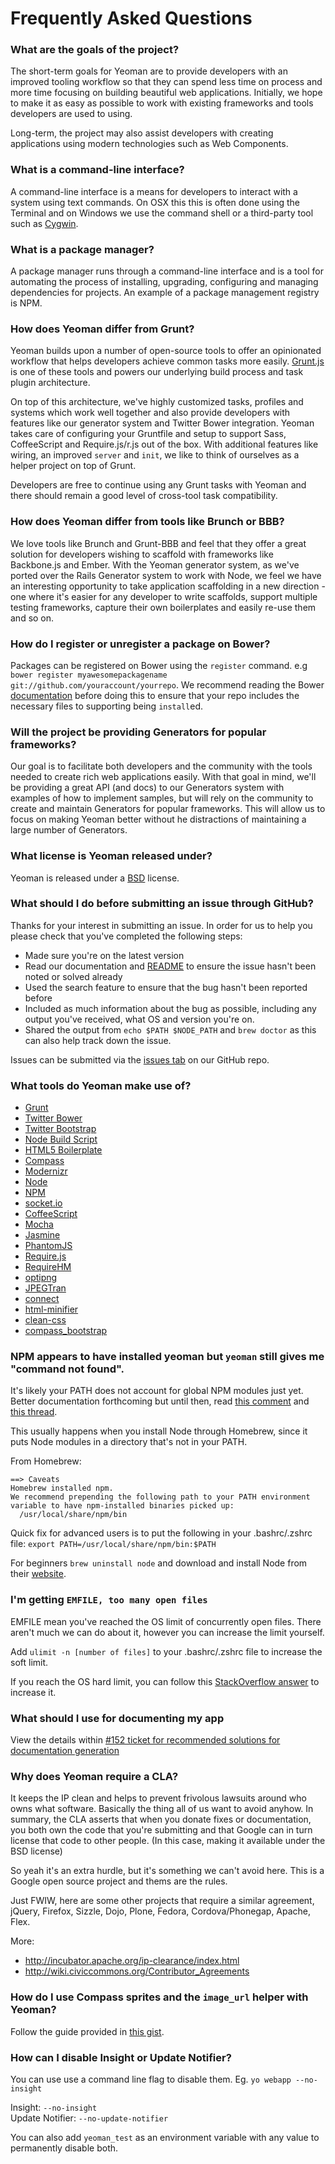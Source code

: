 # Frequently Asked Questions

### What are the goals of the project?

The short-term goals for Yeoman are to provide developers with an improved tooling workflow so that they can spend less time on process and more time focusing on building beautiful web applications. Initially, we hope to make it as easy as possible to work with existing frameworks and tools developers are used to using.

Long-term, the project may also assist developers with creating applications using modern technologies such as Web Components.

### What is a command-line interface?

A command-line interface is a means for developers to interact with a system using text commands. On OSX this this is often done using the Terminal and on Windows we use the command shell or a third-party tool such as [Cygwin](http://www.cygwin.com).


### What is a package manager?

A package manager runs through a command-line interface and is a tool for automating the process of installing, upgrading, configuring and managing dependencies for projects. An example of a package management registry is NPM.


### How does Yeoman differ from Grunt?

Yeoman builds upon a number of open-source tools to offer an opinionated workflow that helps developers achieve common tasks more easily. [Grunt.js](http://gruntjs.com) is one of these tools and powers our underlying build process and task plugin architecture.

On top of this architecture, we've highly customized tasks, profiles and systems which work well together and also provide developers with features like our generator system and Twitter Bower integration. Yeoman takes care of configuring your Gruntfile and setup to support Sass, CoffeeScript and Require.js/r.js out of the box. With additional features like wiring, an improved `server` and `init`, we like to think of ourselves as a helper project on top of Grunt.

Developers are free to continue using any Grunt tasks with Yeoman and there should remain a good level of cross-tool task compatibility.

### How does Yeoman differ from tools like Brunch or BBB?

We love tools like Brunch and Grunt-BBB and feel that they offer a great solution for developers wishing to scaffold with frameworks like Backbone.js and Ember. With the Yeoman generator system, as we've ported over the Rails Generator system to work with Node, we feel we have an interesting opportunity to take application scaffolding in a new direction - one where it's easier for any developer to write scaffolds, support multiple testing frameworks, capture their own boilerplates and easily re-use them and so on.

### How do I register or unregister a package on Bower?

Packages can be registered on Bower using the `register` command. e.g `bower register myawesomepackagename git://github.com/youraccount/yourrepo`. We recommend reading the Bower [documentation](https://github.com/twitter/bower) before doing this to ensure that your repo includes the necessary files to supporting being `install`ed.



### Will the project be providing Generators for popular frameworks?

Our goal is to facilitate both developers and the community with the tools needed to create rich web applications easily. With that goal in mind, we'll be providing a great API (and docs) to our Generators system with examples of how to implement samples, but will rely on the community to create and maintain Generators for popular frameworks. This will allow us to focus on making Yeoman better without he distractions of maintaining a large number of Generators.


### What license is Yeoman released under?

Yeoman is released under a [BSD](http://opensource.org/licenses/bsd-license.php/) license.

### What should I do before submitting an issue through GitHub?

Thanks for your interest in submitting an issue. In order for us to help you please check that you've completed the following steps:

* Made sure you're on the latest version
* Read our documentation and [README](https://github.com/yeoman/yeoman/blob/master/readme.md) to ensure the issue hasn't been noted or solved already
* Used the search feature to ensure that the bug hasn't been reported before
* Included as much information about the bug as possible, including any output you've received, what OS and version you're on.
* Shared the output from `echo $PATH $NODE_PATH` and `brew doctor` as this can also help track down the issue.

Issues can be submitted via the [issues tab](https://github.com/yeoman/yeoman/issues) on our GitHub repo.


### What tools do Yeoman make use of?

* [Grunt](https://github.com/cowboy/grunt)
* [Twitter Bower ](http://twitter.github.com/bower)
* [Twitter Bootstrap](http://twitter.github.com/bootstrap)
* [Node Build Script](https://github.com/h5bp/node-build-script)
* [HTML5 Boilerplate](http://html5boilerplate.com)
* [Compass](http://compass-style.org/)
* [Modernizr](https://github.com/Modernizr/Modernizr/)
* [Node](http://nodejs.org)
* [NPM](http://npmjs.org)
* [socket.io](http://socket.io)
* [CoffeeScript](http://coffeescript.org)
* [Mocha](http://visionmedia.github.com/mocha/)
* [Jasmine](http://pivotal.github.com/jasmine/)
* [PhantomJS](http://phantomjs.org/)
* [Require.js](http://requirejs.org/)
* [RequireHM](https://github.com/jrburke/require-hm)
* [optipng](http://optipng.sourceforge.net/)
* [JPEGTran](http://jpegclub.org/jpegtran/)
* [connect](https://npmjs.org/package/connect)
* [html-minifier](https://npmjs.org/package/html-minifier)
* [clean-css](https://github.com/GoalSmashers/clean-css)
* [compass_bootstrap](https://github.com/vwall/compass-twitter-bootstrap/)


### NPM appears to have installed yeoman but `yeoman` still gives me "command not found".

It's likely your PATH does not account for global NPM modules just yet. Better documentation forthcoming but until then, read [this comment](https://github.com/yeoman/yeoman/issues/466#issuecomment-8602733) and [this thread](https://github.com/yeoman/yeoman/issues/430#issuecomment-8597663).

This usually happens when you install Node through Homebrew, since it puts Node modules in a directory that's not in your PATH.

From Homebrew:

```
==> Caveats
Homebrew installed npm.
We recommend prepending the following path to your PATH environment
variable to have npm-installed binaries picked up:
  /usr/local/share/npm/bin
```

Quick fix for advanced users is to put the following in your .bashrc/.zshrc file:
`export PATH=/usr/local/share/npm/bin:$PATH`

For beginners `brew uninstall node` and download and install Node from their [website](http://nodejs.org).


### I'm getting `EMFILE, too many open files`

EMFILE mean you've reached the OS limit of concurrently open files. There aren't much we can do about it, however you can increase the limit yourself.

Add `ulimit -n [number of files]` to your .bashrc/.zshrc file to increase the soft limit.

If you reach the OS hard limit, you can follow this [StackOverflow answer](http://stackoverflow.com/a/34645/64949) to increase it.



### What should I use for documenting my app

View the details within [#152 ticket for recommended solutions for documentation generation](https://github.com/yeoman/yeoman/issues/152#issuecomment-7081670)

### Why does Yeoman require a CLA?

It keeps the IP clean and helps to prevent frivolous lawsuits around who owns what software. Basically the thing all of us want to avoid anyhow. In summary, the CLA asserts that when you donate fixes or documentation, you both own the code that you're submitting and that Google can in turn license that code to other people. (In this case, making it available under the BSD license)

So yeah it's an extra hurdle, but it's something we can't avoid here. This is a Google open source project and thems are the rules.

Just FWIW, here are some other projects that require a similar agreement, jQuery, Firefox, Sizzle, Dojo, Plone, Fedora, Cordova/Phonegap, Apache, Flex.

More:
* http://incubator.apache.org/ip-clearance/index.html
* http://wiki.civiccommons.org/Contributor_Agreements

### How do I use Compass sprites and the `image_url` helper with Yeoman?

Follow the guide provided in [this gist](https://gist.github.com/passy/5270050).


### How can I disable Insight or Update Notifier?

You can use use a command line flag to disable them. Eg. `yo webapp --no-insight`

Insight: `--no-insight`  
Update Notifier: `--no-update-notifier`

You can also add `yeoman_test` as an environment variable with any value to permanently disable both.